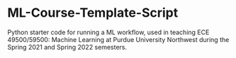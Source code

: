 # ML-Course-Template-Script
 Python starter code for running a ML workflow, used in teaching ECE 49500/59500: Machine Learning at Purdue University Northwest during the Spring 2021 and Spring 2022 semesters.
